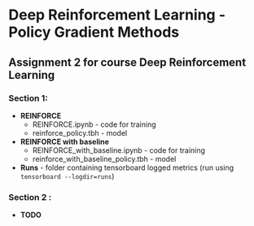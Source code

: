 # Deep Reinforcement Learning - Policy Gradient Methods
## Assignment 2 for course Deep Reinforcement Learning

### Section 1:
* **REINFORCE**
  * REINFORCE.ipynb - code for training
  * reinforce_policy.tbh - model
* **REINFORCE with baseline**
  * REINFORCE_with_baseline.ipynb - code for training
  * reinforce_with_baseline_policy.tbh - model
* **Runs** - folder containing tensorboard logged metrics (run using `tensorboard --logdir=runs`)


### Section 2 :
* **TODO**